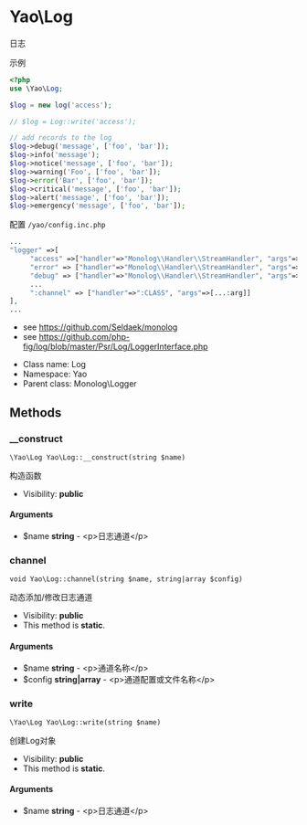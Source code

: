 Yao\Log
===============

日志

示例

```php
<?php
use \Yao\Log;

$log = new log('access');

// $log = Log::write('access');

// add records to the log
$log->debug('message', ['foo', 'bar']);
$log->info('message');
$log->notice('message', ['foo', 'bar']);
$log->warning('Foo', ['foo', 'bar']);
$log->error('Bar', ['foo', 'bar']);
$log->critical('message', ['foo', 'bar']);
$log->alert('message', ['foo', 'bar']);
$log->emergency('message', ['foo', 'bar']);

```

配置 `/yao/config.inc.php`

```php
...
"logger" =>[
     "access" =>["handler"=>"Monolog\\Handler\\StreamHandler", "args"=>["/logs/yao-access.log", 'debug']],
     "error" => ["handler"=>"Monolog\\Handler\\StreamHandler", "args"=>["/logs/yao-error.log", 'debug']],
     "debug" => ["handler"=>"Monolog\\Handler\\StreamHandler", "args"=>["/logs/yao-debug.log", 'debug']],
     ...
     ":channel" => ["handler"=>":CLASS", "args"=>[...:arg]]
],
...
```

- see https://github.com/Seldaek/monolog
- see https://github.com/php-fig/log/blob/master/Psr/Log/LoggerInterface.php


* Class name: Log
* Namespace: Yao
* Parent class: Monolog\Logger







Methods
-------


### __construct

    \Yao\Log Yao\Log::__construct(string $name)

构造函数



* Visibility: **public**


#### Arguments
* $name **string** - &lt;p&gt;日志通道&lt;/p&gt;



### channel

    void Yao\Log::channel(string $name, string|array $config)

动态添加/修改日志通道



* Visibility: **public**
* This method is **static**.


#### Arguments
* $name **string** - &lt;p&gt;通道名称&lt;/p&gt;
* $config **string|array** - &lt;p&gt;通道配置或文件名称&lt;/p&gt;



### write

    \Yao\Log Yao\Log::write(string $name)

创建Log对象



* Visibility: **public**
* This method is **static**.


#### Arguments
* $name **string** - &lt;p&gt;日志通道&lt;/p&gt;


